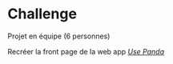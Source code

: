 # Challenge
Projet en équipe (6 personnes)

Recréer la front page de la web app [*Use Panda*](http://usepanda.com/app)
